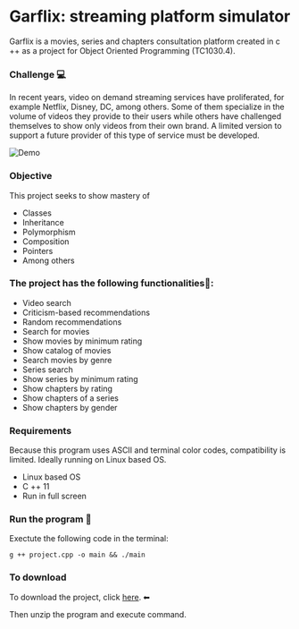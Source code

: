 # **Garflix**: streaming platform simulator

Garflix is ​​a movies, series and chapters consultation platform created in c ++ as a project for Object Oriented Programming (TC1030.4).

### **Challenge** 💻
In recent years, video on demand streaming services have proliferated, for example Netflix, Disney, DC, among others. Some of them specialize in the volume of videos they provide to their users while others have challenged themselves to show only videos from their own brand. A limited version to support a future provider of this type of service must be developed.



![Demo](Demo.png)


### **Objective**
This project seeks to show mastery of
- Classes
- Inheritance
- Polymorphism
- Composition
- Pointers
- Among others

### **The project has the following functionalities📲:**

- Video search
- Criticism-based recommendations
- Random recommendations
- Search for movies
- Show movies by minimum rating
- Show catalog of movies
- Search movies by genre
- Series search
- Show series by minimum rating
- Show chapters by rating
- Show chapters of a series
- Show chapters by gender

### **Requirements**

Because this program uses ASCII and terminal color codes, compatibility is limited. Ideally running on Linux based OS.

- Linux based OS
- C ++ 11
- Run in full screen

### **Run the program** 🔨

Exectute the following code in the terminal:

    g ++ project.cpp -o main && ./main

### **To download**
To download the project, click [here](https://github.com/SeaWar741/ITC/raw/master/2do_Semestre/POO/Proyecto/ProyectoGarflix.zip "Download"). ⬅

Then unzip the program and execute command.

